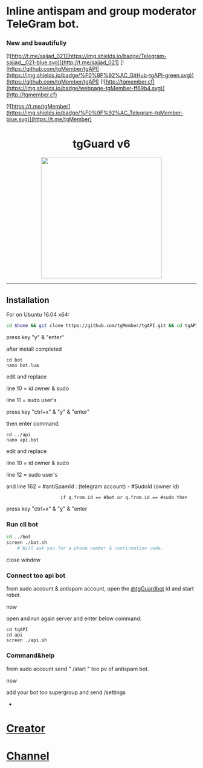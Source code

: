 
 # Inline antispam and group moderator TeleGram bot.
 ### New and beautifully 

[![http://t.me/sajjad_021](https://img.shields.io/badge/Telegram-sajjad__021-blue.svg)](http://t.me/sajjad_021)
[![https://github.com/tgMember/tgAPI](https://img.shields.io/badge/%F0%9F%92%AC_GitHub-tgAPI-green.svg)](https://github.com/tgMember/tgAPI)
[![http://tgmember.cf](https://img.shields.io/badge/webpage-tgMember-ff69b4.svg)](http://tgmember.cf)

[![https://t.me/tgMember](https://img.shields.io/badge/%F0%9F%92%AC_Telegram-tgMember-blue.svg)](https://t.me/tgMember)

<h1 align="center">tgGuard v6</h1>

<p align="center"> <img class="td" style="vertical-align: middle;" src="https://tgmemberplus.000webhostapp.com/tgguard.jpg" alt="" width="320" height="320" /></p>

***

## Installation

For on Ubuntu 16.04 x64:
```bash
cd $home && git clone https://github.com/tgMember/tgAPI.git && cd tgAPI && chmod 700 launch.sh && ./launch.sh
```

press key "y" & "enter"

after install completed

```
cd bot 
nano bot.lua
```

edit and replace

 line 10 = id owner & sudo

 line 11 = sudo user's

press key "ctrl+x" & "y" & "enter"

then enter command:

```
cd ../api
nano api.bot
```

edit and replace
 
  line 10 = id owner & sudo
  
  line 12 = sudo user's
  
  and line 162 =  #antiSpamId : (telegram account)  -   #SudoId (owner id)
  
						if q.from.id == #bot or q.from.id == #sudo then
  
  
 
 press key "ctrl+x" & "y" & "enter


### Run cli bot

 ```bash
cd ../bot
screen ./bot.sh
     # Will ask you for a phone number & confirmation code.
```


close window



### Connect too api bot

from sudo account & antispam account, open the [@tgGuardbot](https://telegram.me/tgGuardbot) id and start robot.

now

open and run again server and enter below command:


```
cd tgAPI
cd api
screen ./api.sh
```

### Command&help

from sudo account send " /start " too pv of antispam bot.

now 

add your bot too supergroup and send /settings

-


# [Creator](https://telegram.me/sajjad_021)
# [Channel](https://telegram.me/tgMember)
			
